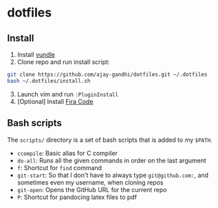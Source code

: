 # dotfiles

## Install

1. Install [vundle](https://github.com/VundleVim/Vundle.vim)
2. Clone repo and run install script:

```bash
git clone https://github.com/ajay-gandhi/dotfiles.git ~/.dotfiles
bash ~/.dotfiles/install.sh
```

3. Launch vim and run `:PluginInstall`
4. [Optional] Install [Fira Code](https://github.com/tonsky/FiraCode)

## Bash scripts

The `scripts/` directory is a set of bash scripts that is added to my `$PATH`.

* `ccompile`:  Basic alias for C compiler
* `do-all`:    Runs all the given commands in order on the last argument
* `f`:         Shortcut for `find` command
* `git-start`: So that I don't have to always type `git@github.com:`, and
               sometimes even my username, when cloning repos
* `git-open`:  Opens the GitHub URL for the current repo
* `P`:         Shortcut for pandocing latex files to pdf
